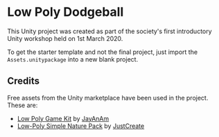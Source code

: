 
# Low Poly Dodgeball

This Unity project was created as part of the society's first introductory Unity workshop held on 1st March 2020.

To get the starter template and not the final project, just import the `Assets.unitypackage` into a new blank project.

## Credits

Free assets from the Unity marketplace have been used in the project. These are:
- [Low Poly Game Kit](https://assetstore.unity.com/packages/templates/packs/low-poly-game-kit-110455) by [JayAnAm](https://assetstore.unity.com/publishers/5129)
- [Low-Poly Simple Nature Pack](https://assetstore.unity.com/packages/3d/environments/landscapes/low-poly-simple-nature-pack-162153) by [JustCreate](https://assetstore.unity.com/publishers/44390)

